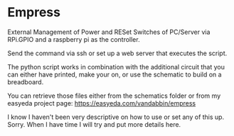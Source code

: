 # Empress
External Management of Power and RESet Switches of PC/Server via RPi.GPIO and a raspberry pi as the controller.

Send the command via ssh or set up a web server that executes the script.

The python script works in combination with the additional circuit that you can either have printed, make your on,
or use the schematic to build on a breadboard.

You can retrieve those files either from the schematics folder or from my easyeda project page: https://easyeda.com/vandabbin/empress

I know I haven't been very descriptive on how to use or set any of this up. Sorry.
When I have time I will try and put more details here.
